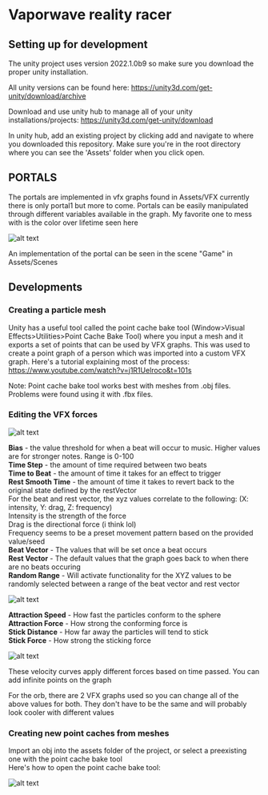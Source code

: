 

# Vaporwave reality racer

## Setting up for development
The unity project uses version 2022.1.0b9 so make sure you download the proper unity installation.

All unity versions can be found here:
https://unity3d.com/get-unity/download/archive

Download and use unity hub to manage all of your unity installations/projects:
https://unity3d.com/get-unity/download

In unity hub, add an existing project by clicking add and navigate to where you downloaded this repository. Make sure you're in the root directory where you can see the 'Assets' folder when you click open.

## PORTALS

The portals are implemented in vfx graphs found in Assets/VFX
currently there is only portal1 but more to come.
Portals can be easily manipulated through different variables available in the graph.
My favorite one to mess with is the color over lifetime seen here

![alt text](https://github.com/logandauria/Vaporwave-Reality-Racer/blob/master/images/portal_colorlifetime.png?raw=true)

An implementation of the portal can be seen in the scene "Game" in Assets/Scenes


## Developments

### Creating a particle mesh
Unity has a useful tool called the point cache bake tool (Window>Visual Effects>Utilities>Point Cache Bake Tool) where you input a mesh and it exports a set of points that can be used by VFX graphs.
This was used to create a point graph of a person which was imported into a custom VFX graph.
Here's a tutorial explaining most of the process: https://www.youtube.com/watch?v=j1R1Uelroco&t=101s

Note: Point cache bake tool works best with meshes from .obj files. Problems were found using it with .fbx files.

### Editing the VFX forces

![alt text](https://github.com/TeamSally/SallyProject/blob/master/images/vfxtest2.png)

**Bias** - the value threshold for when a beat will occur to music. Higher values are for stronger notes. Range is 0-100  
**Time Step** - the amount of time required between two beats  
**Time to Beat** - the amount of time it takes for an effect to trigger  
**Rest Smooth Time** - the amount of time it takes to revert back to the original state defined by the restVector  
For the beat and rest vector, the xyz values correlate to the following: (X: intensity, Y: drag, Z: frequency)  
Intensity is the strength of the force  
Drag is the directional force (i think lol)  
Frequency seems to be a preset movement pattern based on the provided value/seed  
**Beat Vector** - The values that will be set once a beat occurs  
**Rest Vector** - The default values that the graph goes back to when there are no beats occuring  
**Random Range** - Will activate functionality for the XYZ values to be randomly selected between a range of the beat vector and rest vector  
  
  
![alt text](https://github.com/TeamSally/SallyProject/blob/master/images/vfxsphereconform.png)  
  
**Attraction Speed** - How fast the particles conform to the sphere  
**Attraction Force** - How strong the conforming force is  
**Stick Distance** - How far away the particles will tend to stick  
**Stick Force** - How strong the sticking force  


![alt text](https://github.com/TeamSally/SallyProject/blob/master/images/vfxvelocitycurves.png)

These velocity curves apply different forces based on time passed. You can add infinite points on the graph
  
For the orb, there are 2 VFX graphs used so you can change all of the above values for both. They don't have to be the same and will probably look cooler with different values


### Creating new point caches from meshes

Import an obj into the assets folder of the project, or select a preexisting one with the point cache bake tool  
Here's how to open the point cache bake tool:

![alt text](https://github.com/TeamSally/SallyProject/blob/master/images/pointcache.png?raw=true)


